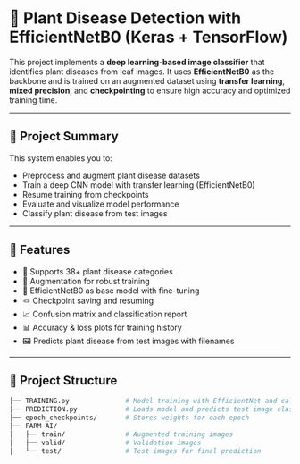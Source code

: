 # 🌿 Plant Disease Detection with EfficientNetB0 (Keras + TensorFlow)

This project implements a **deep learning-based image classifier** that identifies plant diseases from leaf images. It uses **EfficientNetB0** as the backbone and is trained on an augmented dataset using **transfer learning**, **mixed precision**, and **checkpointing** to ensure high accuracy and optimized training time.

---

## 🧠 Project Summary

This system enables you to:
- Preprocess and augment plant disease datasets
- Train a deep CNN model with transfer learning (EfficientNetB0)
- Resume training from checkpoints
- Evaluate and visualize model performance
- Classify plant disease from test images

---

## 🚀 Features

- 🌾 Supports 38+ plant disease categories
- 🧪 Augmentation for robust training
- 🧠 EfficientNetB0 as base model with fine-tuning
- 🪢 Checkpoint saving and resuming
- 📈 Confusion matrix and classification report
- 📊 Accuracy & loss plots for training history
- 🖼️ Predicts plant disease from test images with filenames

---

## 🧱 Project Structure

```bash
├── TRAINING.py              # Model training with EfficientNet and callbacks
├── PREDICTION.py            # Loads model and predicts test image classes
├── epoch_checkpoints/       # Stores weights for each epoch
├── FARM AI/
│   ├── train/               # Augmented training images
│   ├── valid/               # Validation images
│   └── test/                # Test images for final prediction
